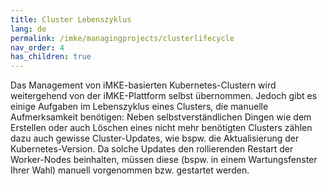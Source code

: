 ```yaml
---
title: Cluster Lebenszyklus
lang: de
permalink: /imke/managingprojects/clusterlifecycle
nav_order: 4
has_children: true
---
```


Das Management von iMKE-basierten Kubernetes-Clustern wird weitergehend von der iMKE-Plattform selbst übernommen. Jedoch gibt es einige Aufgaben im Lebenszyklus eines Clusters, die manuelle Aufmerksamkeit benötigen: Neben selbstverständlichen Dingen wie dem Erstellen oder auch Löschen eines nicht mehr benötigten Clusters zählen dazu auch gewisse Cluster-Updates, wie bspw. die Aktualisierung der Kubernetes-Version. Da solche Updates den rollierenden Restart der Worker-Nodes beinhalten, müssen diese (bspw. in einem Wartungsfenster Ihrer Wahl) manuell vorgenommen bzw. gestartet werden.

